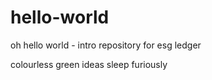 # hello-world

oh hello world - intro repository for esg ledger

colourless green ideas sleep furiously
